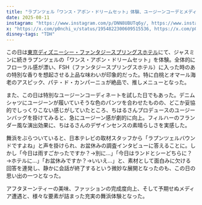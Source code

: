 ```yaml
---
title: "ラプンツェル「ワンス・アポン・ドリームセット」体験、ユージーンコーデとメディア取材"
date: 2025-08-11
instagram: "https://www.instagram.com/p/DNN8UBUTq6y/, https://www.instagram.com/p/DNQcnUPTsAR/"
x: "https://x.com/p0nchi_v/status/1954822300609515536, https://x.com/p0nchi_v/status/1954853923300204604, https://x.com/p0nchi_v/status/1954927181932773881, https://x.com/p0nchi_v/status/1954888225799262267"
disney-tags: "TDH"
---
```


この日は[東京ディズニーシー・ファンタジースプリングスホテル](https://www.tokyodisneyresort.jp/hotel/detail/str_id:tdh/)にて、ジャスミンに続きラプンツェルの「ワンス・アポン・ドリームセット」を体験。全体的にフローラル感が漂い、FSH（ファンタジースプリングスホテル）に入った時のあの特別な香りを想起させる上品な味わいが印象的だった。特に白桃とオマール海老のアスピック、パテ・ド・カンパーニュが絶品で、推しメニューとなった。

また、この日は特別なユージーンコーディネートを試した日でもあった。デニムシャツにユージーンが履いていそうな色のパンツを合わせたものの、どこか妥協的でしっくりこない感じがしていたところ、ちはるさんプロデュースのユージーンバッグを掛けてみると、急にユージーン感が劇的に向上。フィルハーのフランダー風な演出効果に、ちはるさんのデザインセンスの素晴らしさを実感した。

舞浜をぶらついていると、日本テレビの取材スタッフから「ラプンツェルバウンドですよね」と声を掛けられ、お盆休みの調査インタビューに答えることに。しかし「今日は雨すごかったですか？→別に…」「今日はランドとシーどちらに？→ホテルに…」「お盆休みですか？→いいえ…」と、素材として面白みに欠ける回答を連発し、静かに会話が終了するという微妙な展開となったのも、この日の思い出の一つとなった。

アフタヌーンティーの美味、ファッションの完成度向上、そして予期せぬメディア遭遇と、様々な要素が詰まった充実の舞浜体験となった。
